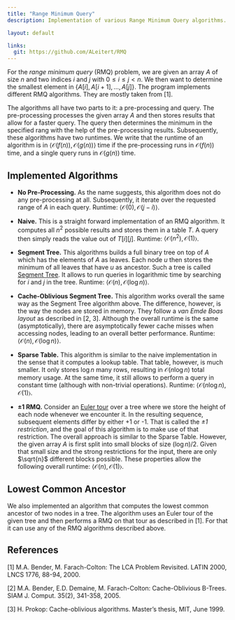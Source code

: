 ```yaml
---
title: "Range Minimum Query"
description: Implementation of various Range Minimum Query algorithms.

layout: default

links:
  git: https://github.com/ALeitert/RMQ
---
```


For the *range minimum query* (RMQ) problem, we are given an array $A$ of size $n$ and two indices $i$ and $j$ with $0 \leq i \leq j < n$.
We then want to determine the smallest element in $\bigl \lbrace A[i], A[i + 1], \ldots, A[j] \bigr \rbrace$.
The program implements different RMQ algorithms.
They are mostly taken from [1].

The algorithms all have two parts to it: a pre-processing and query.
The pre-processing processes the given array *A* and then stores results that allow for a faster query.
The query then determines the minimum in the specified rang with the help of the pre-processing results.
Subsequently, these algorithms have two runtimes.
We write that the runtime of an algorithm is in $\bigl \langle \mathcal{O} \bigl( f(n) \bigr), \mathcal{O} \bigl( g(n) \bigr) \bigr \rangle$ time if the pre-processing runs in $\mathcal{O} \bigl( f(n) \bigr)$ time, and a single query runs in $\mathcal{O} \bigl( g(n) \bigr)$ time.


## Implemented Algorithms

  * **No Pre-Processing.**
    As the name suggests, this algorithm does not do any pre-processing at all.
    Subsequently, it iterate over the requested range of $A$ in each query.
    Runtime: $\bigl \langle \mathcal{O}(0), \mathcal{O}(j - i) \bigr \rangle$.

  * **Naive.**
    This is a straight forward implementation of an RMQ algorithm.
    It computes all $n^2$ possible results and stores them in a table $T$.
    A query then simply reads the value out of $T[i][j]$.
    Runtime: $\bigl \langle \mathcal{O} \bigl( n^2 \bigr), \mathcal{O}(1) \bigr \rangle$.

  * **Segment Tree.**
    This algorithms builds a full binary tree on top of $A$ which has the elements of $A$ as leaves.
    Each node $u$ then stores the minimum of all leaves that have $u$ as ancestor.
    Such a tree is called [Segment Tree](https://en.wikipedia.org/wiki/Segment_tree).
    It allows to run queries in logarithmic time by searching for $i$ and $j$ in the tree.
    Runtime: $\bigl \langle \mathcal{O}(n), \mathcal{O}(\log n) \bigr \rangle$.

  * **Cache-Oblivious Segment Tree.**
    This algorithm works overall the same way as the Segment Tree algorithm above.
    The difference, however, is the way the nodes are stored in memory.
    They follow a *van Emde Boas layout* as described in [2, 3].
    Although the overall runtime is the same (asymptotically), there are asymptotically fewer cache misses when accessing nodes, leading to an overall better performance.
    Runtime: $\bigl \langle \mathcal{O}(n), \mathcal{O}(\log n) \bigr \rangle$.

  * **Sparse Table.**
    This algorithm is similar to the naive implementation in the sense that it computes a lookup table.
    That table, however, is much smaller.
    It only stores $\log n$ many rows, resulting in $\mathcal{O}(n \log n)$ total memory usage.
    At the same time, it still allows to perform a query in constant time (although with non-trivial operations).
    Runtime: $\bigl\langle \mathcal{O}(n \log n), \mathcal{O}(1) \bigr\rangle$.

  * **±1 RMQ.**
    Consider an [Euler tour](https://en.wikipedia.org/wiki/Euler_tour_technique) over a tree where we store the height of each node whenever we encounter it.
    In the resulting sequence, subsequent elements differ by either +1 or -1.
    That is called the *±1 restriction*, and the goal of this algorithm is to make use of that restriction.
    The overall approach is similar to the Sparse Table.
    However, the given array $A$ is first split into small blocks of size $(\log n) / 2$.
    Given that small size and the strong restrictions for the input, there are only $\sqrt{n}$ different blocks possible.
    These properties allow the following overall runtime: $\bigl\langle \mathcal{O}(n), \mathcal{O}(1) \bigr\rangle$.


## Lowest Common Ancestor

We also implemented an algorithm that computes the lowest common ancestor of two nodes in a tree.
The algorithm uses an Euler tour of the given tree and then performs a RMQ on that tour as described in [1].
For that it can use any of the RMQ algorithms described above.

## References

[1] M.A. Bender, M. Farach-Colton:
    The LCA Problem Revisited.
    LATIN 2000, LNCS 1776, 88-94, 2000.

[2] M.A. Bender, E.D. Demaine, M. Farach-Colton:
    Cache-Oblivious B-Trees.
    SIAM J. Comput. 35(2), 341-358, 2005.

[3] H. Prokop:
    Cache-oblivious algorithms.
    Master’s thesis, MIT, June 1999.

